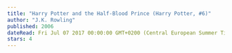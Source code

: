 ```yaml
---
title: "Harry Potter and the Half-Blood Prince (Harry Potter, #6)"
author: "J.K. Rowling"
published: 2006
dateRead: Fri Jul 07 2017 00:00:00 GMT+0200 (Central European Summer Time)
stars: 4
---
```


